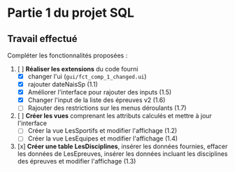 # Partie 1 du projet SQL

## Travail effectué

Compléter les fonctionnalités proposées :

1. [ ] **Réaliser les extensions** du code fourni
	- [x] changer l'ui (`gui/fct_comp_1_changed.ui`)
	- [x] rajouter dateNaisSp (1.1)
	- [x] Améliorer l'interface pour rajouter des inputs (1.5)
	- [x] Changer l'input de la liste des épreuves v2 (1.6)
	- [ ] Rajouter des restrictions sur les menus déroulants (1.7)
1. [ ] **Créer les vues** comprenant les attributs calculés et mettre à jour l'interface
	- [ ] Créer la vue LesSportifs et modifier l'affichage (1.2)
	- [ ] Créer la vue LesEquipes et modifier l'affichage (1.4)
1. [x] **Créer une table LesDisciplines**, insérer les données fournies, effacer les données de LesEpreuves, insérer les données incluant les disciplines des épreuves et modifier l'affichage (1.3)